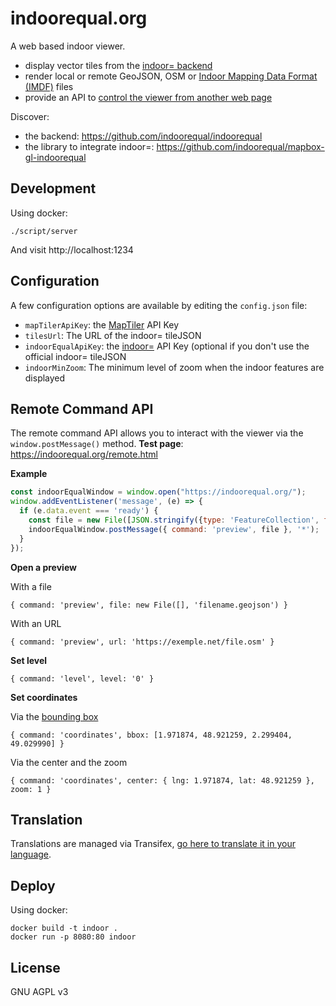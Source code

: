 # indoorequal.org

A web based indoor viewer.

- display vector tiles from the [indoor= backend](https://github.com/indoorequal/indoorequal)
- render local or remote GeoJSON, OSM or [Indoor Mapping Data Format (IMDF)](https://register.apple.com/resources/imdf/) files
- provide an API to [control the viewer from another web page](#remote-command-api)

Discover:

- the backend: https://github.com/indoorequal/indoorequal
- the library to integrate indoor=: https://github.com/indoorequal/mapbox-gl-indoorequal

## Development

Using docker:

    ./script/server

And visit http://localhost:1234

## Configuration

A few configuration options are available by editing the `config.json` file:

- `mapTilerApiKey`: the [MapTiler](https://www.maptiler.com/) API Key
- `tilesUrl`: The URL of the indoor= tileJSON
- `indoorEqualApiKey`: the [indoor=](https://indoorequal.com/) API Key (optional if you don't use the official indoor= tileJSON
- `indoorMinZoom`: The minimum level of zoom when the indoor features are displayed

## Remote Command API

The remote command API allows you to interact with the viewer via the `window.postMessage()` method.
**Test page**: https://indoorequal.org/remote.html

**Example**

```javascript
const indoorEqualWindow = window.open("https://indoorequal.org/");
window.addEventListener('message', (e) => {
  if (e.data.event === 'ready') {
    const file = new File([JSON.stringify({type: 'FeatureCollection', features: []})], 'test.geojson');
    indoorEqualWindow.postMessage({ command: 'preview', file }, '*');
  }
});
```

**Open a preview**

With a file

`{ command: 'preview', file: new File([], 'filename.geojson') }`

With an URL

`{ command: 'preview', url: 'https://exemple.net/file.osm' }`

**Set level**

`{ command: 'level', level: '0' }`

**Set coordinates**

Via the [bounding box](https://wiki.openstreetmap.org/wiki/Bounding_Box)

`{ command: 'coordinates', bbox: [1.971874, 48.921259, 2.299404, 49.029990] }`

Via the center and the zoom

`{ command: 'coordinates', center: { lng: 1.971874, lat: 48.921259 }, zoom: 1 }`

## Translation

Translations are managed via Transifex, [go here to translate it in your language](https://www.transifex.com/indoorequal/indoorequalorg/languages/).

## Deploy

Using docker:

    docker build -t indoor .
    docker run -p 8080:80 indoor

## License

GNU AGPL v3
